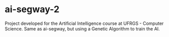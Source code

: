 # ai-segway-2

Project developed for the Artificial Intelligence course at UFRGS - Computer Science. Same as ai-segway, but using a Genetic Algorithm to train the AI.
